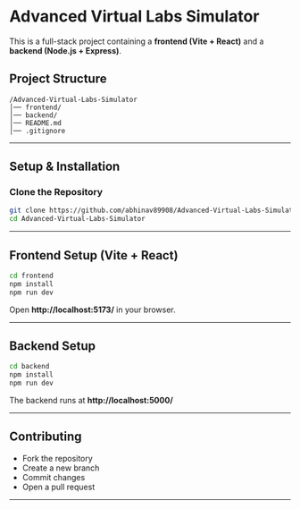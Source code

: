 # Advanced Virtual Labs Simulator

This is a full-stack project containing a **frontend (Vite + React)** and a **backend (Node.js + Express)**.

## Project Structure  
```
/Advanced-Virtual-Labs-Simulator
│── frontend/
│── backend/
│── README.md
│── .gitignore  
```

---

## Setup & Installation  

### Clone the Repository  
```sh
git clone https://github.com/abhinav89908/Advanced-Virtual-Labs-Simulator.git
cd Advanced-Virtual-Labs-Simulator
```

---

## Frontend Setup (Vite + React)
```sh
cd frontend
npm install
npm run dev
```
Open **http://localhost:5173/** in your browser.  

---

## Backend Setup
```sh
cd backend
npm install
npm run dev
```
The backend runs at **http://localhost:5000/**

---

## Contributing
- Fork the repository  
- Create a new branch  
- Commit changes  
- Open a pull request  

---
